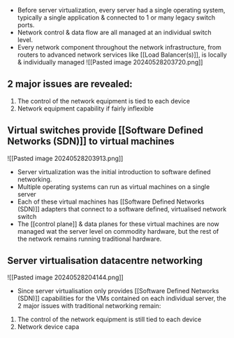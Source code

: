 - Before server virtualization, every server had a single operating system, typically a single application & connected to 1 or many legacy switch ports.
- Network control & data flow are all managed at an individual switch level.
- Every network component throughout the network infrastructure, from routers to advanced network services like [[Load Balancer(s)]], is locally & individually managed
![[Pasted image 20240528203720.png]]
## 2 major issues are revealed:
1. The control of the network equipment is tied to each device
2. Network equipment capability if fairly inflexible
## Virtual switches provide [[Software Defined Networks (SDN)]] to virtual machines
![[Pasted image 20240528203913.png]]
- Server virtualization was the initial introduction to software defined networking.
- Multiple operating systems can run as virtual machines on a single server
- Each of these virtual machines has [[Software Defined Networks (SDN)]] adapters that connect to a software defined, virtualised network switch
- The [[control plane]] & data planes for these virtual machines are now managed wat the server level on commodity hardware, but the rest of the network remains running traditional hardware.
## Server virtualisation datacentre networking
![[Pasted image 20240528204144.png]]
- Since server virtualisation only provides [[Software Defined Networks (SDN)]] capabilities for the VMs contained on each individual server, the 2 major issues with traditional networking remain:
1. The control of the network equipment is still tied to each device
2. Network device capa